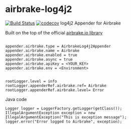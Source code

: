 airbrake-log4j2
================
[![Build Status](https://travis-ci.org/pkmishra/airbrake-log4j2.svg?branch=master)](https://travis-ci.org/pkmishra/airbrake-log4j2)
[![codecov](https://codecov.io/gh/pkmishra/airbrake-log4j2/branch/master/graph/badge.svg)](https://codecov.io/gh/pkmishra/airbrake-log4j2)
log4j2 Appender for Airbrake

Built on the top of the official [airbrake.io library](https://github.com/airbrake/airbrake-java) 

```

appender.airbrake.type = AirbrakeLog4j2Appender
appender.airbrake.name = Airbrake
appender.airbrake.enabled = true
appender.airbrake.async = true
appender.airbrake.apiKey = <YOUR_KEY> 
appender.airbrake.env = <Environment>


rootLogger.level = info
rootLogger.appenderRef.airbrake.ref= Airbrake
rootLogger.appenderRef.airbrake.level= Error
```

Java code
```
Logger logger = LoggerFactory.getLogger(getClass());
IllegalArgumentException exception = new IllegalArgumentException("This is exception message");
logger.error("Error logged to Airbrake", exception);
```

